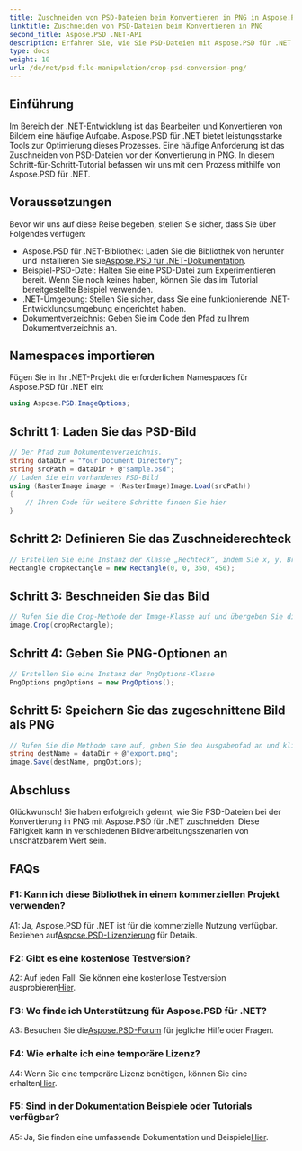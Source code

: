 ```yaml
---
title: Zuschneiden von PSD-Dateien beim Konvertieren in PNG in Aspose.PSD für .NET
linktitle: Zuschneiden von PSD-Dateien beim Konvertieren in PNG
second_title: Aspose.PSD .NET-API
description: Erfahren Sie, wie Sie PSD-Dateien mit Aspose.PSD für .NET mühelos zuschneiden. Befolgen Sie unsere Schritt-für-Schritt-Anleitung für eine nahtlose Konvertierung in PNG.
type: docs
weight: 18
url: /de/net/psd-file-manipulation/crop-psd-conversion-png/
---
```

## Einführung
Im Bereich der .NET-Entwicklung ist das Bearbeiten und Konvertieren von Bildern eine häufige Aufgabe. Aspose.PSD für .NET bietet leistungsstarke Tools zur Optimierung dieses Prozesses. Eine häufige Anforderung ist das Zuschneiden von PSD-Dateien vor der Konvertierung in PNG. In diesem Schritt-für-Schritt-Tutorial befassen wir uns mit dem Prozess mithilfe von Aspose.PSD für .NET.
## Voraussetzungen
Bevor wir uns auf diese Reise begeben, stellen Sie sicher, dass Sie über Folgendes verfügen:
-  Aspose.PSD für .NET-Bibliothek: Laden Sie die Bibliothek von herunter und installieren Sie sie[Aspose.PSD für .NET-Dokumentation](https://reference.aspose.com/psd/net/).
- Beispiel-PSD-Datei: Halten Sie eine PSD-Datei zum Experimentieren bereit. Wenn Sie noch keines haben, können Sie das im Tutorial bereitgestellte Beispiel verwenden.
- .NET-Umgebung: Stellen Sie sicher, dass Sie eine funktionierende .NET-Entwicklungsumgebung eingerichtet haben.
- Dokumentverzeichnis: Geben Sie im Code den Pfad zu Ihrem Dokumentverzeichnis an.
## Namespaces importieren
Fügen Sie in Ihr .NET-Projekt die erforderlichen Namespaces für Aspose.PSD für .NET ein:
```csharp
using Aspose.PSD.ImageOptions;
```
## Schritt 1: Laden Sie das PSD-Bild
```csharp
// Der Pfad zum Dokumentenverzeichnis.
string dataDir = "Your Document Directory";
string srcPath = dataDir + @"sample.psd";
// Laden Sie ein vorhandenes PSD-Bild
using (RasterImage image = (RasterImage)Image.Load(srcPath))
{
    // Ihren Code für weitere Schritte finden Sie hier
}
```
## Schritt 2: Definieren Sie das Zuschneiderechteck
```csharp
// Erstellen Sie eine Instanz der Klasse „Rechteck“, indem Sie x, y, Breite und Höhe übergeben
Rectangle cropRectangle = new Rectangle(0, 0, 350, 450);
```
## Schritt 3: Beschneiden Sie das Bild
```csharp
// Rufen Sie die Crop-Methode der Image-Klasse auf und übergeben Sie die Instanz der Rechteckklasse
image.Crop(cropRectangle);
```
## Schritt 4: Geben Sie PNG-Optionen an
```csharp
// Erstellen Sie eine Instanz der PngOptions-Klasse
PngOptions pngOptions = new PngOptions();
```
## Schritt 5: Speichern Sie das zugeschnittene Bild als PNG
```csharp
// Rufen Sie die Methode save auf, geben Sie den Ausgabepfad an und klicken Sie auf „PngOptions“, um die PSD-Datei in PNG zu konvertieren und die Ausgabe zu speichern
string destName = dataDir + @"export.png";
image.Save(destName, pngOptions);
```
## Abschluss

Glückwunsch! Sie haben erfolgreich gelernt, wie Sie PSD-Dateien bei der Konvertierung in PNG mit Aspose.PSD für .NET zuschneiden. Diese Fähigkeit kann in verschiedenen Bildverarbeitungsszenarien von unschätzbarem Wert sein.

## FAQs

### F1: Kann ich diese Bibliothek in einem kommerziellen Projekt verwenden?

 A1: Ja, Aspose.PSD für .NET ist für die kommerzielle Nutzung verfügbar. Beziehen auf[Aspose.PSD-Lizenzierung](https://purchase.aspose.com/buy) für Details.

### F2: Gibt es eine kostenlose Testversion?

 A2: Auf jeden Fall! Sie können eine kostenlose Testversion ausprobieren[Hier](https://releases.aspose.com/).

### F3: Wo finde ich Unterstützung für Aspose.PSD für .NET?

 A3: Besuchen Sie die[Aspose.PSD-Forum](https://forum.aspose.com/c/psd/34) für jegliche Hilfe oder Fragen.

### F4: Wie erhalte ich eine temporäre Lizenz?

 A4: Wenn Sie eine temporäre Lizenz benötigen, können Sie eine erhalten[Hier](https://purchase.aspose.com/temporary-license/).

### F5: Sind in der Dokumentation Beispiele oder Tutorials verfügbar?

 A5: Ja, Sie finden eine umfassende Dokumentation und Beispiele[Hier](https://reference.aspose.com/psd/net/).